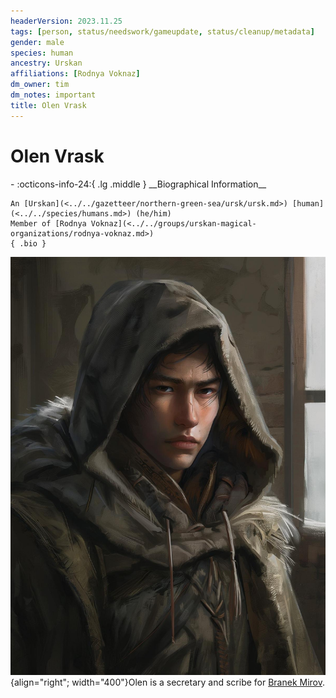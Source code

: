 ```yaml
---
headerVersion: 2023.11.25
tags: [person, status/needswork/gameupdate, status/cleanup/metadata]
gender: male
species: human
ancestry: Urskan
affiliations: [Rodnya Voknaz]
dm_owner: tim
dm_notes: important
title: Olen Vrask
---
```

# Olen Vrask
<div class="grid cards ext-narrow-margin ext-one-column" markdown>
- :octicons-info-24:{ .lg .middle } __Biographical Information__

    An [Urskan](<../../gazetteer/northern-green-sea/ursk/ursk.md>) [human](<../../species/humans.md>) (he/him)  
    Member of [Rodnya Voknaz](<../../groups/urskan-magical-organizations/rodnya-voknaz.md>)  
    { .bio }

</div>


![Olen Vrask Portrait](../../assets/olen-vrask-portrait.jpg){align="right"; width="400"}Olen is a secretary and scribe for [Branek Mirov](<./branek-mirov.md>).

